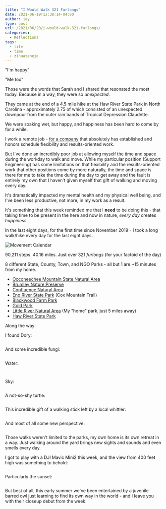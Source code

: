 ```yaml
---
title: "I Would Walk 321 Furlongs"
date: 2021-06-19T12:38:14-04:00
author: jay
type: post
url: /2021/06/20/i-would-walk-321-furlongs/
categories:
  - Reflections
tags:
  - life
  - time
  - zihuatenejo
---
```


"I'm happy"

"Me too"

Those were the words that Sarah and I shared that resonated the most today. Because in a way, they were so _unexpected_.

They came at the end of a 4.5 mile hike at the Haw River State Park in North Carolina - approximately 2.75 of which consisted of an unexpected downpour from the outer rain bands of Tropical Depression Claudette.

We were soaking wet, but happy, and happiness has been hard to come by for a while.

I work a remote job - [for a company](https://about.gitlab.com/) that absolutely has established and honors schedule flexibility and results-oriented work.

But I've done an incredibly poor job at allowing myself the time and space during the workday to walk and move. While my particular position (Support Engineering) has some limitations on that flexibility and the results-oriented work that other positions come by more naturally, the time and space is there for me to take the time during the day to get away and the fault is entirely my own that I haven't given myself that gift of walking and moving every day.

It's dramatically impacted my mental health and my physical well being, and I've been less productive, not more, in my work as a result.

It's something that this week reminded me that I **need** to be doing this - that taking time to be present in the here and now in nature, _every day_ creates _happiness_

In the last eight days, for the first time since November 2019 - I took a long walk/hike every day for the last eight days.

![Movement Calendar](https://cdn.rambleon.org/2021/IMG_3672.png)

90,211 steps. 40.16 miles. Just over 321 _furlongs_ (for your factoid of the day)

8 different State, County, Town, and NGO Parks - all but 1 are ~15 minutes from my home.

* [Occoneechee Mountain State Natural Area](https://www.ncparks.gov/occoneechee-mountain-state-natural-area/home)
* [Brumley Nature Preserve](https://www.triangleland.org/explore/nature-preserves/brumley-forest-nature-preserve) 
* [Confluence Natural Area](https://www.enoriver.org/events-and-activities/visit-us/) 
* [Eno River State Park](https://www.ncparks.gov/eno-river-state-park/trail/cox-mountain-trail) (Cox Mountain Trail)
* [Blackwood Farm Park](https://www.orangecountync.gov/Facilities/Facility/Details/Blackwood-Farm-Park-2)
* [Gold Park](https://visithillsboroughnc.com/things-to-do/gold-park/)
* [Little River Natural Area](http://www.orangecountync.gov/Facilities/Facility/Details/Little-River-Regional-Park-Natural-Area-7) (My "home" park, just 5 miles away)
* [Haw River State Park](https://www.ncparks.gov/haw-river-state-park/home) 

Along the way:

I found Dory:

<a href="https://photos.rambleon.org/Other/BlogPhotos-2021/n-GrNtpm/i-9cjMfXC/A"><img src="https://photos.smugmug.com/photos/i-9cjMfXC/0/4f91c58a/XL/i-9cjMfXC-XL.jpg" alt=""></a>

And some incredible fungi:

<a href="https://photos.rambleon.org/Other/BlogPhotos-2021/n-GrNtpm/i-kBGgMTZ/A"><img src="https://photos.smugmug.com/photos/i-kBGgMTZ/0/de7a9aad/X2/i-kBGgMTZ-X2.jpg" alt=""></a>

Water:

<a href="https://photos.rambleon.org/Other/BlogPhotos-2021/n-GrNtpm/i-Jp9fwTw/A"><img src="https://photos.smugmug.com/photos/i-Jp9fwTw/0/9d456cd3/XL/i-Jp9fwTw-XL.jpg" alt=""></a>

<a href="https://photos.rambleon.org/Other/BlogPhotos-2021/n-GrNtpm/i-CLNSgvX/A"><img src="https://photos.smugmug.com/photos/i-CLNSgvX/0/91f297c7/XL/i-CLNSgvX-XL.jpg" alt=""></a>

Sky:

<a href="https://photos.rambleon.org/Other/BlogPhotos-2021/n-GrNtpm/i-vS2PzXz/A"><img src="https://photos.smugmug.com/photos/i-vS2PzXz/0/3aa4e122/XL/i-vS2PzXz-XL.jpg" alt=""></a>

A not-so-shy turtle:

<a href="https://photos.rambleon.org/Other/BlogPhotos-2021/n-GrNtpm/i-dF3LhDw/A"><img src="https://photos.smugmug.com/photos/i-dF3LhDw/0/4bb621e8/XL/i-dF3LhDw-XL.jpg" alt=""></a>

This incredible gift of a walking stick left by a local whittler:

<a href="https://photos.rambleon.org/Other/BlogPhotos-2021/n-GrNtpm/i-rshr2m2/A"><img src="https://photos.smugmug.com/photos/i-rshr2m2/0/3670a5c4/X2/i-rshr2m2-X2.jpg" alt=""></a>

And most of all some new perspective:

<a href="https://photos.rambleon.org/Other/BlogPhotos-2021/n-GrNtpm/i-FW75Wwh/A"><img src="https://photos.smugmug.com/photos/i-FW75Wwh/0/a9db5d9f/X2/i-FW75Wwh-X2.jpg" alt=""></a>

Those walks weren't limited to the parks, my own home is its own retreat in a way. Just walking around the yard brings new sights and sounds and even smells every day.

I got to play with a DJI Mavic Mini2 this week, and the view from 400 feet high was something to behold:

<a href="https://photos.rambleon.org/Other/BlogPhotos-2021/n-GrNtpm/i-WN9G79s/A"><img src="https://photos.smugmug.com/photos/i-WN9G79s/0/182df584/XL/i-WN9G79s-XL.jpg" alt=""></a>

Particularly the sunset:

<a href="https://photos.rambleon.org/Other/BlogPhotos-2021/n-GrNtpm/i-S3zJSSS/A"><img src="https://photos.smugmug.com/photos/i-S3zJSSS/0/9dd431c9/XL/i-S3zJSSS-XL.jpg" alt=""></a>

But best of all, this early summer we've been entertained by a juvenile barred owl just learning to find its own way in the world - and I leave you with their closeup debut from the week:

<a href="https://photos.rambleon.org/Other/Blog-Photos/n-RRLgq/i-fTDSmb4/A"><img src="https://photos.smugmug.com/photos/i-fTDSmb4/0/33b4a3b4/X3/i-fTDSmb4-X3.jpg" alt=""></a>
